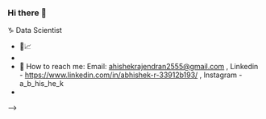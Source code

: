 ### Hi there 👋
:capricorn:
Data Scientist 

- 🔭:chart_with_upwards_trend:
- 
- :e-mail: How to reach me: Email: ahishekrajendran2555@gmail.com , Linkedin - https://www.linkedin.com/in/abhishek-r-33912b193/ , Instagram  - a_b_his_he_k
-  
-->
